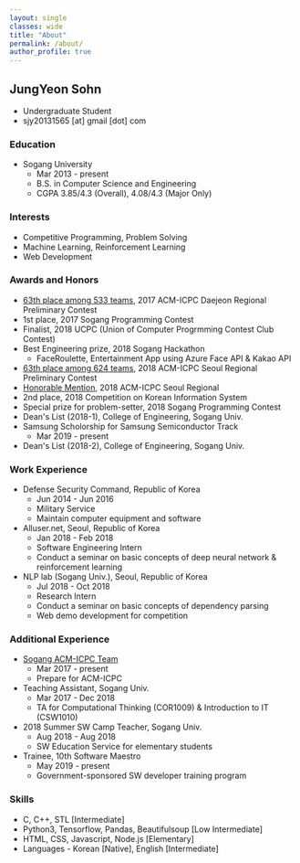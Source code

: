 ```yaml
---
layout: single
classes: wide
title: "About"
permalink: /about/
author_profile: true
---
```


## JungYeon Sohn

* Undergraduate Student
* sjy20131565 [at] gmail [dot] com

### Education

* Sogang University
    * Mar 2013 - present
    * B.S. in Computer Science and Engineering
    * CGPA 3.85/4.3 (Overall), 4.08/4.3 (Major Only)

### Interests
* Competitive Programming, Problem Solving
* Machine Learning, Reinforcement Learning
* Web Development

### Awards and Honors

* [63th place among 533 teams](https://icpc.baylor.edu/ICPCID/5EAVXY28D1SD), 2017 ACM-ICPC Daejeon Regional Preliminary Contest
* 1st place, 2017 Sogang Programming Contest
* Finalist, 2018 UCPC (Union of Computer Progrmming Contest Club Contest)
* Best Engineering prize, 2018 Sogang Hackathon
    * FaceRoulette, Entertainment App using Azure Face API & Kakao API
* [63th place among 624 teams](https://icpc.baylor.edu/ICPCID/5EAVXY28D1SD), 2018 ACM-ICPC Seoul Regional Preliminary Contest
* [Honorable Mention](https://icpc.baylor.edu/ICPCID/5EAVXY28D1SD), 2018 ACM-ICPC Seoul Regional
* 2nd place, 2018 Competition on Korean Information System
* Special prize for problem-setter, 2018 Sogang Programming Contest
* Dean's List (2018-1), College of Engineering, Sogang Univ.
* Samsung Scholorship for Samsung Semiconductor Track
    * Mar 2019 - present
* Dean's List (2018-2), College of Engineering, Sogang Univ.

### Work Experience

* Defense Security Command, Republic of Korea
    * Jun 2014 - Jun 2016
    * Military Service
    * Maintain computer equipment and software
* Alluser.net, Seoul, Republic of Korea
    * Jan 2018 - Feb 2018
    * Software Engineering Intern
    * Conduct a seminar on basic concepts of deep neural network & reinforcement learning
* NLP lab (Sogang Univ.), Seoul, Republic of Korea
    * Jul 2018 - Oct 2018
    * Research Intern
    * Conduct a seminar on basic concepts of dependency parsing
    * Web demo development for competition

### Additional Experience

* [Sogang ACM-ICPC Team](https://acm.sogang.ac.kr/)
    * Mar 2017 - present
    * Prepare for ACM-ICPC
* Teaching Assistant, Sogang Univ.
    * Mar 2017 - Dec 2018
    * TA for Computational Thinking (COR1009) & Introduction to IT (CSW1010)
* 2018 Summer SW Camp Teacher, Sogang Univ.
    * Aug 2018 - Aug 2018
    * SW Education Service for elementary students
* Trainee, 10th Software Maestro
    * May 2019 - present
    * Government-sponsored SW developer training program

### Skills

* C, C++, STL [Intermediate]
* Python3, Tensorflow, Pandas, Beautifulsoup [Low Intermediate]
* HTML, CSS, Javascript, Node.js [Elementary]
* Languages - Korean [Native], English [Intermediate]